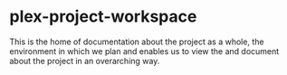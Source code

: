 # plex-project-workspace
This is the home of documentation about the project as a whole, the environment in which we plan and enables us to view the and document about the project in an overarching way.
